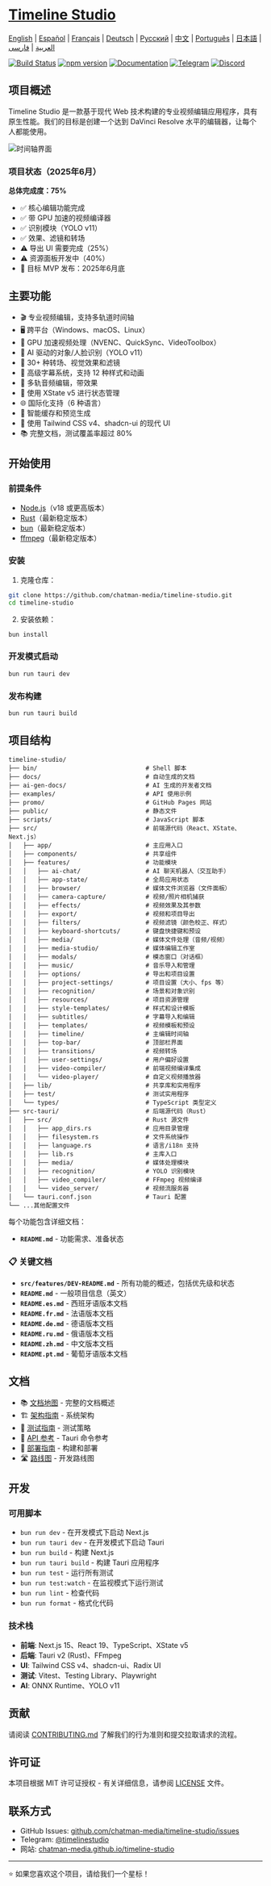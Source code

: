 # [Timeline Studio](https://chatman-media.github.io/timeline-studio/)

[English](README.md) | [Español](README.es.md) | [Français](README.fr.md) | [Deutsch](README.de.md) | [Русский](README.ru.md) | [中文](README.zh.md) | [Português](README.pt.md) | [日本語](README.ja.md) | [العربية](README.ar.md) | [فارسی](README.fa.md)

[![Build Status](https://github.com/chatman-media/timeline-studio/actions/workflows/build.yml/badge.svg)](https://github.com/chatman-media/timeline-studio/actions/workflows/build.yml)
[![npm version](https://img.shields.io/npm/v/timeline-studio.svg)](https://www.npmjs.com/package/timeline-studio)
[![Documentation](https://img.shields.io/badge/docs-TypeDoc-blue)](https://chatman-media.github.io/timeline-studio/api-docs/)
[![Telegram](https://img.shields.io/badge/Telegram-Join%20Group-blue?logo=telegram)](https://t.me/timelinestudio)
[![Discord](https://img.shields.io/badge/Discord-Join%20Server-5865F2?logo=discord&logoColor=white)](https://discord.gg/gwJUYxck)

## 项目概述

Timeline Studio 是一款基于现代 Web 技术构建的专业视频编辑应用程序，具有原生性能。我们的目标是创建一个达到 DaVinci Resolve 水平的编辑器，让每个人都能使用。

![时间轴界面](/public/screen3.png)

### 项目状态（2025年6月）

**总体完成度：75%**
- ✅ 核心编辑功能完成
- ✅ 带 GPU 加速的视频编译器
- ✅ 识别模块（YOLO v11）
- ✅ 效果、滤镜和转场
- ⚠️ 导出 UI 需要完成（25%）
- ⚠️ 资源面板开发中（40%）
- 🎯 目标 MVP 发布：2025年6月底

## 主要功能

- 🎬 专业视频编辑，支持多轨道时间轴
- 🖥️ 跨平台（Windows、macOS、Linux）
- 🚀 GPU 加速视频处理（NVENC、QuickSync、VideoToolbox）
- 🤖 AI 驱动的对象/人脸识别（YOLO v11）
- 🎨 30+ 种转场、视觉效果和滤镜
- 📝 高级字幕系统，支持 12 种样式和动画
- 🎵 多轨音频编辑，带效果
- 🧠 使用 XState v5 进行状态管理
- 🌐 国际化支持（6 种语言）
- 💾 智能缓存和预览生成
- 🎨 使用 Tailwind CSS v4、shadcn-ui 的现代 UI
- 📚 完整文档，测试覆盖率超过 80%

## 开始使用

### 前提条件

- [Node.js](https://nodejs.org/)（v18 或更高版本）
- [Rust](https://www.rust-lang.org/tools/install)（最新稳定版本）
- [bun](https://bun.sh/)（最新稳定版本）
- [ffmpeg](https://ffmpeg.org/download.html)（最新稳定版本）

### 安装

1. 克隆仓库：

```bash
git clone https://github.com/chatman-media/timeline-studio.git
cd timeline-studio
```

2. 安装依赖：

```bash
bun install
```

### 开发模式启动

```bash
bun run tauri dev
```

### 发布构建

```bash
bun run tauri build
```

## 项目结构

```
timeline-studio/
├── bin/                              # Shell 脚本
├── docs/                             # 自动生成的文档
├── ai-gen-docs/                      # AI 生成的开发者文档
├── examples/                         # API 使用示例
├── promo/                            # GitHub Pages 网站
├── public/                           # 静态文件
├── scripts/                          # JavaScript 脚本
├── src/                              # 前端源代码（React、XState、Next.js）
│   ├── app/                          # 主应用入口
│   ├── components/                   # 共享组件
│   ├── features/                     # 功能模块
│   │   ├── ai-chat/                  # AI 聊天机器人（交互助手）
│   │   ├── app-state/                # 全局应用状态
│   │   ├── browser/                  # 媒体文件浏览器（文件面板）
│   │   ├── camera-capture/           # 视频/照片相机捕获
│   │   ├── effects/                  # 视频效果及其参数
│   │   ├── export/                   # 视频和项目导出
│   │   ├── filters/                  # 视频滤镜（颜色校正、样式）
│   │   ├── keyboard-shortcuts/       # 键盘快捷键和预设
│   │   ├── media/                    # 媒体文件处理（音频/视频）
│   │   ├── media-studio/             # 媒体编辑工作室
│   │   ├── modals/                   # 模态窗口（对话框）
│   │   ├── music/                    # 音乐导入和管理
│   │   ├── options/                  # 导出和项目设置
│   │   ├── project-settings/         # 项目设置（大小、fps 等）
│   │   ├── recognition/              # 场景和对象识别
│   │   ├── resources/                # 项目资源管理
│   │   ├── style-templates/          # 样式和设计模板
│   │   ├── subtitles/                # 字幕导入和编辑
│   │   ├── templates/                # 视频模板和预设
│   │   ├── timeline/                 # 主编辑时间轴
│   │   ├── top-bar/                  # 顶部栏界面
│   │   ├── transitions/              # 视频转场
│   │   ├── user-settings/            # 用户偏好设置
│   │   ├── video-compiler/           # 前端视频编译集成
│   │   └── video-player/             # 自定义视频播放器
│   ├── lib/                          # 共享库和实用程序
│   ├── test/                         # 测试实用程序
│   └── types/                        # TypeScript 类型定义
├── src-tauri/                        # 后端源代码（Rust）
│   ├── src/                          # Rust 源文件
│   │   ├── app_dirs.rs               # 应用目录管理
│   │   ├── filesystem.rs             # 文件系统操作
│   │   ├── language.rs               # 语言/i18n 支持
│   │   ├── lib.rs                    # 主库入口
│   │   ├── media/                    # 媒体处理模块
│   │   ├── recognition/              # YOLO 识别模块
│   │   ├── video_compiler/           # FFmpeg 视频编译
│   │   └── video_server/             # 视频流服务器
│   └── tauri.conf.json               # Tauri 配置
└── ...其他配置文件
```

每个功能包含详细文档：

- **`README.md`** - 功能需求、准备状态

### 📋 关键文档

- **`src/features/DEV-README.md`** - 所有功能的概述，包括优先级和状态
- **`README.md`** - 一般项目信息（英文）
- **`README.es.md`** - 西班牙语版本文档
- **`README.fr.md`** - 法语版本文档
- **`README.de.md`** - 德语版本文档
- **`README.ru.md`** - 俄语版本文档
- **`README.zh.md`** - 中文版本文档
- **`README.pt.md`** - 葡萄牙语版本文档

## 文档

- 📚 [文档地图](ai-gen-docs/MAP.md) - 完整的文档概述
- 🏗️ [架构指南](ai-gen-docs/ARCHITECTURE.md) - 系统架构
- 🧪 [测试指南](ai-gen-docs/testing/TESTING.md) - 测试策略
- 📡 [API 参考](ai-gen-docs/API.md) - Tauri 命令参考
- 🚀 [部署指南](ai-gen-docs/deployment/DEPLOYMENT.md) - 构建和部署
- 🛣️ [路线图](ai-gen-docs/ROADMAP.md) - 开发路线图

## 开发

### 可用脚本

- `bun run dev` - 在开发模式下启动 Next.js
- `bun run tauri dev` - 在开发模式下启动 Tauri
- `bun run build` - 构建 Next.js
- `bun run tauri build` - 构建 Tauri 应用程序
- `bun run test` - 运行所有测试
- `bun run test:watch` - 在监视模式下运行测试
- `bun run lint` - 检查代码
- `bun run format` - 格式化代码

### 技术栈

- **前端**: Next.js 15、React 19、TypeScript、XState v5
- **后端**: Tauri v2 (Rust)、FFmpeg
- **UI**: Tailwind CSS v4、shadcn-ui、Radix UI
- **测试**: Vitest、Testing Library、Playwright
- **AI**: ONNX Runtime、YOLO v11

## 贡献

请阅读 [CONTRIBUTING.md](CONTRIBUTING.md) 了解我们的行为准则和提交拉取请求的流程。

## 许可证

本项目根据 MIT 许可证授权 - 有关详细信息，请参阅 [LICENSE](LICENSE) 文件。

## 联系方式

- GitHub Issues: [github.com/chatman-media/timeline-studio/issues](https://github.com/chatman-media/timeline-studio/issues)
- Telegram: [@timelinestudio](https://t.me/timelinestudio)
- 网站: [chatman-media.github.io/timeline-studio](https://chatman-media.github.io/timeline-studio/)

---

⭐ 如果您喜欢这个项目，请给我们一个星标！